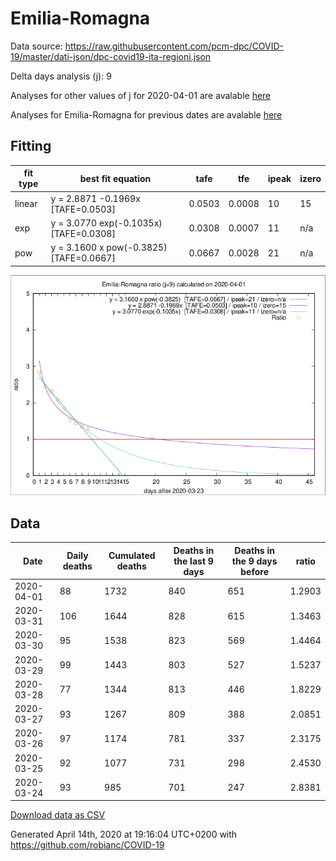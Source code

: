 # Emilia-Romagna

Data source: https://raw.githubusercontent.com/pcm-dpc/COVID-19/master/dati-json/dpc-covid19-ita-regioni.json

Delta days analysis (j): 9

Analyses for other values of j for 2020-04-01 are avalable [here](../2020-04-01/README.md)

Analyses for Emilia-Romagna for previous dates are avalable [here](../README.md)

## Fitting 
|fit type|best fit equation|tafe|tfe|ipeak|izero|
|-------|-----|--------|------|---|---|
|linear|y = 2.8871 -0.1969x  [TAFE=0.0503]|0.0503|0.0008|10|15|
|exp|y = 3.0770 exp(-0.1035x)  [TAFE=0.0308]|0.0308|0.0007|11|n/a|
|pow|y = 3.1600 x pow(-0.3825)  [TAFE=0.0667]|0.0667|0.0028|21|n/a|

![Plot](COVID-19_emilia-romagna_j9_2020-04-01.png)

## Data
|Date|Daily deaths|Cumulated deaths|Deaths in the last 9 days|Deaths in the 9 days before|ratio|
|----|----------|-----------|-------|--------------------|-----|
|2020-04-01|88|1732|840|651|1.2903|
|2020-03-31|106|1644|828|615|1.3463|
|2020-03-30|95|1538|823|569|1.4464|
|2020-03-29|99|1443|803|527|1.5237|
|2020-03-28|77|1344|813|446|1.8229|
|2020-03-27|93|1267|809|388|2.0851|
|2020-03-26|97|1174|781|337|2.3175|
|2020-03-25|92|1077|731|298|2.4530|
|2020-03-24|93|985|701|247|2.8381|

[Download data as CSV](COVID-19_emilia-romagna_j9_2020-04-01.csv)

Generated April 14th, 2020 at 19:16:04 UTC+0200 with https://github.com/robianc/COVID-19
